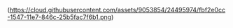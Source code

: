 (https://cloud.githubusercontent.com/assets/9053854/24495974/fbf2e0cc-1547-11e7-846c-25b5fac7f6b1.png)
